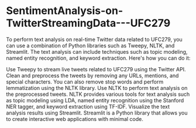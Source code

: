 # SentimentAnalysis-on-TwitterStreamingData---UFC279

To perform text analysis on real-time Twitter data related to UFC279, you can use a combination of Python libraries such as Tweepy, NLTK, and Streamlit. The text analysis can include techniques such as topic modeling, named entity recognition, and keyword extraction. Here's how you can do it:

Use Tweepy to stream live tweets related to UFC279 using the Twitter API.
Clean and preprocess the tweets by removing any URLs, mentions, and special characters. You can also remove stop words and perform lemmatization using the NLTK library.
Use NLTK to perform text analysis on the preprocessed tweets. NLTK provides various tools for text analysis such as topic modeling using LDA, named entity recognition using the Stanford NER tagger, and keyword extraction using TF-IDF.
Visualize the text analysis results using Streamlit. Streamlit is a Python library that allows you to create interactive web applications with minimal code.
